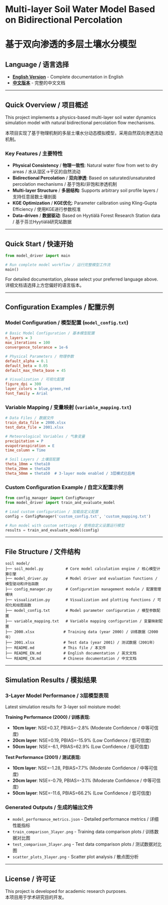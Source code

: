 # Multi-layer Soil Water Model Based on Bidirectional Percolation
# 基于双向渗透的多层土壤水分模型

## Language / 语言选择

- **[English Version](./README_EN.md)** - Complete documentation in English
- **[中文版本](./README_CN.md)** - 完整的中文文档

---

## Quick Overview / 项目概述

This project implements a physics-based multi-layer soil water dynamics simulation model with natural bidirectional percolation flow mechanisms.

本项目实现了基于物理机制的多层土壤水分动态模拟模型，采用自然双向渗透流动机制。

### Key Features / 主要特性

- **Physical Consistency** / **物理一致性**: Natural water flow from wet to dry areas / 水从湿区→干区的自然流动
- **Bidirectional Percolation** / **双向渗透**: Based on saturated/unsaturated percolation mechanisms / 基于饱和/非饱和渗透机制
- **Multi-layer Structure** / **多层结构**: Supports arbitrary soil profile layers / 支持任意层数土壤剖面
- **KGE Optimization** / **KGE优化**: Parameter calibration using Kling-Gupta Efficiency / 使用KGE进行参数校准
- **Data-driven** / **数据驱动**: Based on Hyytiälä Forest Research Station data / 基于芬兰Hyytiälä研究站数据

---

## Quick Start / 快速开始

```python
from model_driver import main

# Run complete model workflow / 运行完整模型工作流
main()
```

For detailed documentation, please select your preferred language above.  
详细文档请选择上方您偏好的语言版本。

---

## Configuration Examples / 配置示例

### Model Configuration / 模型配置 (`model_config.txt`)

```ini
# Basic Model Configuration / 基本模型配置
n_layers = 3
max_iterations = 100
convergence_tolerance = 1e-6

# Physical Parameters / 物理参数
default_alpha = 0.1
default_beta = 0.05
default_max_theta_base = 45

# Visualization / 可视化配置
figure_dpi = 300
layer_colors = blue,green,red
font_family = Arial
```

### Variable Mapping / 变量映射 (`variable_mapping.txt`)

```ini
# Data Files / 数据文件
train_data_file = 2000.xlsx
test_data_file = 2001.xlsx

# Meteorological Variables / 气象变量
precipitation = P
evapotranspiration = E
time_column = Time

# Soil Layers / 土壤层配置
theta_10mm = theta10
theta_20mm = theta20
theta_50mm = theta50  # 3-layer mode enabled / 3层模式已启用
```

### Custom Configuration Example / 自定义配置示例

```python
from config_manager import ConfigManager
from model_driver import train_and_evaluate_model

# Load custom configuration / 加载自定义配置
config = ConfigManager('custom_config.txt', 'custom_mapping.txt')

# Run model with custom settings / 使用自定义设置运行模型
results = train_and_evaluate_model(config)
```

---

## File Structure / 文件结构

```
soil model/
├── soil_model.py          # Core model calculation engine / 核心模型计算引擎
├── model_driver.py        # Model driver and evaluation functions / 模型驱动和评估函数
├── config_manager.py      # Configuration management module / 配置管理模块
├── visualization.py       # Visualization and plotting functions / 可视化和绘图函数
├── model_config.txt       # Model parameter configuration / 模型参数配置
├── variable_mapping.txt   # Variable mapping configuration / 变量映射配置
├── 2000.xlsx             # Training data (year 2000) / 训练数据（2000年）
├── 2001.xlsx             # Test data (year 2001) / 测试数据（2001年）
├── README.md             # This file / 本文件
├── README_EN.md          # English documentation / 英文文档
└── README_CN.md          # Chinese documentation / 中文文档
```

---

## Simulation Results / 模拟结果

### 3-Layer Model Performance / 3层模型表现

Latest simulation results for 3-layer soil moisture model:

**Training Performance (2000) / 训练表现:**
- **10cm layer**: NSE=0.37, PBIAS=-2.8% (Moderate Confidence / 中等可信度)
- **20cm layer**: NSE=0.19, PBIAS=-15.9% (Low Confidence / 低可信度)  
- **50cm layer**: NSE=-6.1, PBIAS=62.9% (Low Confidence / 低可信度)

**Test Performance (2001) / 测试表现:**
- **10cm layer**: NSE=-1.28, PBIAS=7.7% (Moderate Confidence / 中等可信度)
- **20cm layer**: NSE=-0.79, PBIAS=-3.1% (Moderate Confidence / 中等可信度)
- **50cm layer**: NSE=-11.6, PBIAS=66.2% (Low Confidence / 低可信度)

### Generated Outputs / 生成的输出文件

- `model_performance_metrics.json` - Detailed performance metrics / 详细性能指标
- `train_comparison_3layer.png` - Training data comparison plots / 训练数据对比图
- `test_comparison_3layer.png` - Test data comparison plots / 测试数据对比图  
- `scatter_plots_3layer.png` - Scatter plot analysis / 散点图分析

---

## License / 许可证

This project is developed for academic research purposes.  
本项目用于学术研究目的开发。
